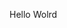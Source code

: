 Hello Wolrd



































































































































































































































































































































































































































































































































































































































































































































































































































































































































































































































































































































































































































































































































































































































































































































































































































































































































































































































































































































































































































































































































































































































































